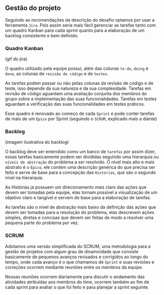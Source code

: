 ## Gestão do projeto

Seguindo as recomendações da descrição do desafio optamos por usar a ferramenta `Jira`. Pois assim seria mais fácil gerenciar as tarefas tanto com um quadro Kanban para cada sprint quanto para a elaboração de um backlog consistente e bem definido.

### Quadro Kanban

(gif do jira)

O quadro utilizado pela equipe possui, além das colunas `to-do`, `doing` e `done`, as colunas de `revisão de código` e de `testes`. 

As tarefas podem passar ou não pelas colunas de revisão de código e de teste, isso depende da sua natureza e da sua complexidade. Tarefas em revisão de código aguardam uma avaliação conjunta dos membros do grupo sobre a implementação das suas funcionalidades. Tarefas em testes aguardam a verificação das suas funcionalidades em testes práticos.

Esse quadro é renovado ao começo de cada `Sprint` e pode conter tarefas de mais de um `Épico` por Sprint (seguindo o `SCRUM`, explicado mais a diante)

### Backlog

(imagem ilustrativa do backlog)

O backlog deve ser entendido como um banco de `tarefas` por assim dizer, essas tarefas basicamente podem ser divididas seguindo uma hierarquia ou `níveis de abstração` do problema a ser resolvido. O nível mais alto e mais abstrato é o `Épico`, ele contém uma descrição genérica do que precisa ser feito e serve de base para a concepção das `Histórias`, que são o segundo nível na hierarquia.

As Histórias já possuem um direcionamento mais claro das ações que devem ser tomadas pela equipe, elas tornam possível a visualização de um objetivo claro e tangível e servem de base para a elaboração de tarefas.

As tarefas são o nível de abstração mais baixo da definição das ações que devem ser tomadas para a resolução do problema, elas descrevem ações simples, diretas e concisas que devem ser feitas de modo a resolver uma pequena parte do problema por vez.

### SCRUM

Adotamos uma versão simplificada do SCRUM, uma metodologia para a gestão de projetos com algum grau de dinamicidade que consiste basicamente de pequenos avanços revisados e corrigidos ao longo do tempo, onde cada avanço é o que chamamos de `Sprint` e suas revisões e correções ocorrem mediante reuniões entre os membros da equipe.

Nossas reuniões ocorrem diariamente para discutir o andamento das atividades atribuídas aos membros do time, ocorrem também ao fim de cada sprint para avaliar o que foi feito e para planejar a sprint seguinte.
